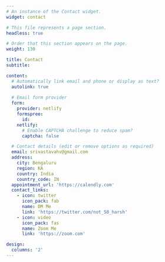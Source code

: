```yaml
---
# An instance of the Contact widget.
widget: contact

# This file represents a page section.
headless: true

# Order that this section appears on the page.
weight: 130

title: Contact
subtitle:

content:
  # Automatically link email and phone or display as text?
  autolink: true
  
  # Email form provider
  form:
    provider: netlify
    formspree:
      id:
    netlify:
      # Enable CAPTCHA challenge to reduce spam?
      captcha: false

  # Contact details (edit or remove options as required)
  email: srivastavahv@gmail.com 
  address:
    city: Bengaluru
    region: KA
    country: India
    country_code: IN
  appointment_url: 'https://calendly.com'
  contact_links:
    - icon: twitter
      icon_pack: fab
      name: DM Me
      link: 'https://twitter.com/not_S0_harsh'
    - icon: video
      icon_pack: fas
      name: Zoom Me
      link: 'https://zoom.com'

design:
  columns: '2'
---
```

